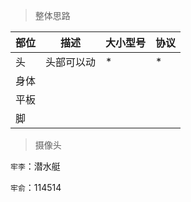 > 整体思路

|部位|描述|大小型号|协议|
|---|---|---|---|
|头|头部可以动|*|*|
|身体||||
|平板||||
|脚||||

> 摄像头

`牢李`：潜水艇

`牢俞`：114514
